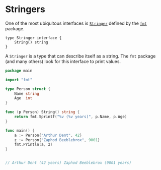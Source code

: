 # Stringers

One of the most ubiquitous interfaces is [`Stringer`](https://golang.org/pkg/fmt/#Stringer) defined by the [`fmt`](https://golang.org/pkg/fmt/) package.

```text
type Stringer interface {
    String() string
}
```

A `Stringer` is a type that can describe itself as a string. The `fmt` package \(and many others\) look for this interface to print values.

```go
package main

import "fmt"

type Person struct {
	Name string
	Age  int
}

func (p Person) String() string {
	return fmt.Sprintf("%v (%v years)", p.Name, p.Age)
}

func main() {
	a := Person{"Arthur Dent", 42}
	z := Person{"Zaphod Beeblebrox", 9001}
	fmt.Println(a, z)
}


// Arthur Dent (42 years) Zaphod Beeblebrox (9001 years)
```


